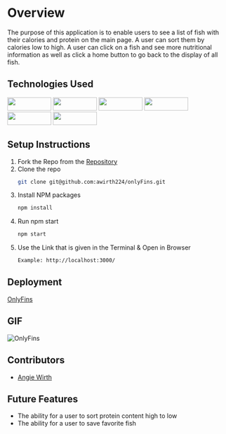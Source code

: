 # Overview
The purpose of this application is to enable users to see a list of fish with their calories and protein on the main page. A user can sort them by calories low to high. A user can click on a fish and see more nutritional information as well as click a home button to go back to the display of all fish.

## Technologies Used
<div>
  <img src="https://img.shields.io/badge/-react-333333?logo=react&style=for-the-badge" width="100" height="30"/>
  <img src="https://img.shields.io/badge/-react%20router-f44250?logo=react%20router&logoColor=white&style=for-the-badge" width="100" height="30"/>
  <img src="https://img.shields.io/badge/-cypress-007780?logo=cypress&logoColor=white&style=for-the-badge" width="100" height="30"/>
  <img src="https://img.shields.io/badge/-CSS3-315780?logo=css3&style=for-the-badge" width="100" height="30"/>
  <img src="https://img.shields.io/badge/-npm-c12127?logo=npm&logoColor=white&style=for-the-badge" width="100"  height="30"/>
  <img src="https://img.shields.io/badge/JavaScript-323330?style=for-the-badge&logo=javascript&logoColor=F7DF1E" width="100" height="30" />
</div>

## Setup Instructions
1. Fork the Repo from the [Repository](https://github.com/awirth224/onlyFins)
2. Clone the repo
   ```sh
   git clone git@github.com:awirth224/onlyFins.git
   ```
3. Install NPM packages
   ```sh
   npm install
   ```
4. Run npm start
   ```sh
   npm start
   ```
5. Use the Link that is given in the Terminal & Open in Browser
   ```sh
   Example: http://localhost:3000/
   ```
## Deployment
[OnlyFins](https://only-fins-three.vercel.app/)

## GIF
![OnlyFins](https://media.giphy.com/media/3nMXnQu1FvNq7rd4el/giphy.gif)

## Contributors
* [Angie Wirth](https://github.com/awirth224)

## Future Features

- The ability for a user to sort protein content high to low
- The ability for a user to save favorite fish

